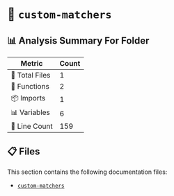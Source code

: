 # 📁 `custom-matchers`

## 📊 Analysis Summary For Folder

| Metric | Count |
|--------|-------|
| 📁 Total Files | 1 |
| 🔧 Functions | 2 |
| 📦 Imports | 1 |
| 📊 Variables | 6 |
| 🔢 Line Count | 159 |


## 📋 Files

This section contains the following documentation files:

- [`custom-matchers`](./custom-matchers.md)